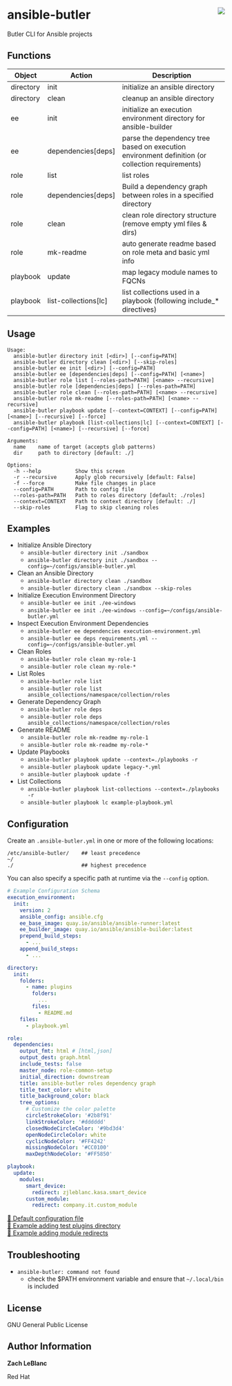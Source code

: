 ansible-butler 
<a href="https://pypi.org/project/ansible-butler"><img align="right" src="https://img.shields.io/pypi/v/ansible-butler.svg"/></a>
=========

Butler CLI for Ansible projects

Functions
------------

| Object | Action | Description |
| ------ | ------ | ----------- |
| directory | init | initialize an ansible directory |
| directory | clean | cleanup an ansible directory |
| ee | init | initialize an execution environment directory for ansible-builder |
| ee | dependencies\[deps\] | parse the dependency tree based on execution environment definition (or collection requirements) |
| role | list | list roles |
| role | dependencies\[deps\] | Build a dependency graph between roles in a specified directory |
| role | clean | clean role directory structure (remove empty yml files & dirs) |
| role | mk-readme | auto generate readme based on role meta and basic yml info |
| playbook | update | map legacy module names to FQCNs |
| playbook | list-collections\[lc\] | list collections used in a playbook (following include_* directives) |

Usage
--------------

```
Usage:
  ansible-butler directory init [<dir>] [--config=PATH]
  ansible-butler directory clean [<dir>] [--skip-roles]
  ansible-butler ee init [<dir>] [--config=PATH]
  ansible-butler ee [dependencies|deps] [--config=PATH] [<name>]
  ansible-butler role list [--roles-path=PATH] [<name> --recursive]
  ansible-butler role [dependencies|deps] [--roles-path=PATH]
  ansible-butler role clean [--roles-path=PATH] [<name> --recursive]
  ansible-butler role mk-readme [--roles-path=PATH] [<name> --recursive]
  ansible-butler playbook update [--context=CONTEXT] [--config=PATH] [<name>] [--recursive] [--force]
  ansible-butler playbook [list-collections|lc] [--context=CONTEXT] [--config=PATH] [<name>] [--recursive] [--force]

Arguments:
  name    name of target (accepts glob patterns)
  dir     path to directory [default: ./]

Options:
  -h --help           Show this screen
  -r --recursive      Apply glob recursively [default: False]
  -f --force          Make file changes in place
  --config=PATH       Path to config file
  --roles-path=PATH   Path to roles directory [default: ./roles]
  --context=CONTEXT   Path to context directory [default: ./]
  --skip-roles        Flag to skip cleaning roles
```

Examples
----------------

- Initialize Ansible Directory
  - `ansible-butler directory init ./sandbox`
  - `ansible-butler directory init ./sandbox --config=~/configs/ansible-butler.yml`
- Clean an Ansible Directory
  - `ansible-butler directory clean ./sandbox`
  - `ansible-butler directory clean ./sandbox --skip-roles`
- Initialize Execution Environment Directory
  - `ansible-butler ee init ./ee-windows`
  - `ansible-butler ee init ./ee-windows --config=~/configs/ansible-butler.yml`
- Inspect Execution Environment Dependencies
  - `ansible-butler ee dependencies execution-environment.yml`
  - `ansible-butler ee deps requirements.yml --config=~/configs/ansible-butler.yml`
- Clean Roles 
  - `ansible-butler role clean my-role-1`
  - `ansible-butler role clean my-role-*`
- List Roles 
  - `ansible-butler role list`
  - `ansible-butler role list ansible_collections/namespace/collection/roles`
- Generate Dependency Graph 
  - `ansible-butler role deps`
  - `ansible-butler role deps ansible_collections/namespace/collection/roles`
- Generate README
  - `ansible-butler role mk-readme my-role-1`
  - `ansible-butler role mk-readme my-role-*`
- Update Playbooks
  - `ansible-butler playbook update --context=./playbooks -r`
  - `ansible-butler playbook update legacy-*.yml`
  - `ansible-butler playbook update -f`
- List Collections
  - `ansible-butler playbook list-collections --context=./playbooks -r`
  - `ansible-butler playbook lc example-playbook.yml`

Configuration
-------------

Create an `.ansible-butler.yml` in one or more of the following locations:
```
/etc/ansible-butler/    ## least precedence
~/
./                      ## highest precedence
```

You can also specify a specific path at runtime via the `--config` option.

```yaml
# Example Configuration Schema
execution_environment:
  init:
    version: 2
    ansible_config: ansible.cfg
    ee_base_image: quay.io/ansible/ansible-runner:latest
    ee_builder_image: quay.io/ansible/ansible-builder:latest
    prepend_build_steps:
      - ...
    append_build_steps:
      - ...

directory:
  init:
    folders:
      - name: plugins
        folders:
          ...
        files:
          - README.md
    files:
      - playbook.yml

role:
  dependencies:
    output_fmt: html # [html,json]
    output_dest: graph.html
    include_tests: false
    master_node: role-common-setup
    initial_direction: downstream
    title: ansible-butler roles dependency graph
    title_text_color: white
    title_background_color: black
    tree_options:
      # Customize the color palette
      circleStrokeColor: '#2b8f91'
      linkStrokeColor: '#dddddd'
      closedNodeCircleColor: '#9bd3d4'
      openNodeCircleColor: white
      cyclicNodeColor: '#FF4242'
      missingNodeColor: '#CC0100'
      maxDepthNodeColor: '#FF5850'

playbook:
  update:
    modules:
      smart_device:
        redirect: zjleblanc.kasa.smart_device
      custom_module:
        redirect: company.it.custom_module
```

[🔗 Default configuration file](./ansiblebutler/common/.ansible-butler.yml)
<br>
[🔗 Example adding test plugins directory](./docs/config/.ansible-butler.test-plugins.yml)
<br>
[🔗 Example adding module redirects](./docs/config/.ansible-butler.module-redirects.yml)

Troubleshooting
----------------

- `ansible-butler: command not found`
  - check the $PATH environment variable and ensure that `~/.local/bin` is included

License
-------

GNU General Public License

Author Information
-------
**Zach LeBlanc**

Red Hat